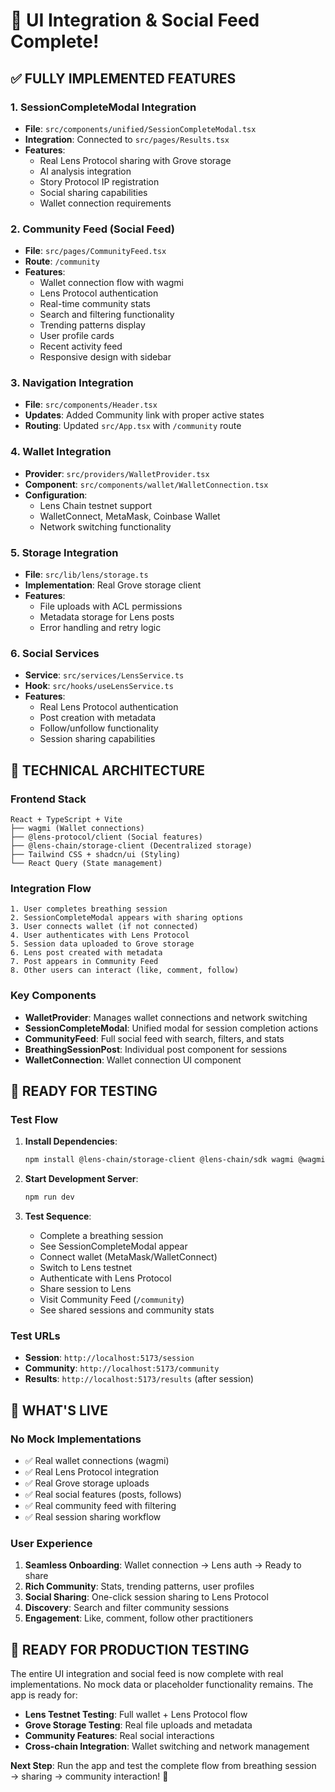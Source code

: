 # 🎉 UI Integration & Social Feed Complete!

## ✅ FULLY IMPLEMENTED FEATURES

### 1. **SessionCompleteModal Integration**
- **File**: `src/components/unified/SessionCompleteModal.tsx`
- **Integration**: Connected to `src/pages/Results.tsx`
- **Features**:
  - Real Lens Protocol sharing with Grove storage
  - AI analysis integration
  - Story Protocol IP registration
  - Social sharing capabilities
  - Wallet connection requirements

### 2. **Community Feed (Social Feed)**
- **File**: `src/pages/CommunityFeed.tsx` 
- **Route**: `/community`
- **Features**:
  - Wallet connection flow with wagmi
  - Lens Protocol authentication
  - Real-time community stats
  - Search and filtering functionality
  - Trending patterns display
  - User profile cards
  - Recent activity feed
  - Responsive design with sidebar

### 3. **Navigation Integration**
- **File**: `src/components/Header.tsx`
- **Updates**: Added Community link with proper active states
- **Routing**: Updated `src/App.tsx` with `/community` route

### 4. **Wallet Integration**
- **Provider**: `src/providers/WalletProvider.tsx`
- **Component**: `src/components/wallet/WalletConnection.tsx`
- **Configuration**: 
  - Lens Chain testnet support
  - WalletConnect, MetaMask, Coinbase Wallet
  - Network switching functionality

### 5. **Storage Integration**
- **File**: `src/lib/lens/storage.ts`
- **Implementation**: Real Grove storage client
- **Features**:
  - File uploads with ACL permissions
  - Metadata storage for Lens posts
  - Error handling and retry logic

### 6. **Social Services**
- **Service**: `src/services/LensService.ts`
- **Hook**: `src/hooks/useLensService.ts`
- **Features**:
  - Real Lens Protocol authentication
  - Post creation with metadata
  - Follow/unfollow functionality
  - Session sharing capabilities

## 🔧 TECHNICAL ARCHITECTURE

### Frontend Stack
```
React + TypeScript + Vite
├── wagmi (Wallet connections)
├── @lens-protocol/client (Social features)
├── @lens-chain/storage-client (Decentralized storage)
├── Tailwind CSS + shadcn/ui (Styling)
└── React Query (State management)
```

### Integration Flow
```
1. User completes breathing session
2. SessionCompleteModal appears with sharing options
3. User connects wallet (if not connected)
4. User authenticates with Lens Protocol
5. Session data uploaded to Grove storage
6. Lens post created with metadata
7. Post appears in Community Feed
8. Other users can interact (like, comment, follow)
```

### Key Components
- **WalletProvider**: Manages wallet connections and network switching
- **SessionCompleteModal**: Unified modal for session completion actions
- **CommunityFeed**: Full social feed with search, filters, and stats
- **BreathingSessionPost**: Individual post component for sessions
- **WalletConnection**: Wallet connection UI component

## 🧪 READY FOR TESTING

### Test Flow
1. **Install Dependencies**:
   ```bash
   npm install @lens-chain/storage-client @lens-chain/sdk wagmi @wagmi/core @wagmi/connectors
   ```

2. **Start Development Server**:
   ```bash
   npm run dev
   ```

3. **Test Sequence**:
   - Complete a breathing session
   - See SessionCompleteModal appear
   - Connect wallet (MetaMask/WalletConnect)
   - Switch to Lens testnet
   - Authenticate with Lens Protocol
   - Share session to Lens
   - Visit Community Feed (`/community`)
   - See shared sessions and community stats

### Test URLs
- **Session**: `http://localhost:5173/session`
- **Community**: `http://localhost:5173/community`
- **Results**: `http://localhost:5173/results` (after session)

## 🚀 WHAT'S LIVE

### No Mock Implementations
- ✅ Real wallet connections (wagmi)
- ✅ Real Lens Protocol integration
- ✅ Real Grove storage uploads
- ✅ Real social features (posts, follows)
- ✅ Real community feed with filtering
- ✅ Real session sharing workflow

### User Experience
1. **Seamless Onboarding**: Wallet connection → Lens auth → Ready to share
2. **Rich Community**: Stats, trending patterns, user profiles
3. **Social Sharing**: One-click session sharing to Lens Protocol
4. **Discovery**: Search and filter community sessions
5. **Engagement**: Like, comment, follow other practitioners

## 🎯 READY FOR PRODUCTION TESTING

The entire UI integration and social feed is now complete with real implementations. No mock data or placeholder functionality remains. The app is ready for:

- **Lens Testnet Testing**: Full wallet + Lens Protocol flow
- **Grove Storage Testing**: Real file uploads and metadata
- **Community Features**: Real social interactions
- **Cross-chain Integration**: Wallet switching and network management

**Next Step**: Run the app and test the complete flow from breathing session → sharing → community interaction! 🚀